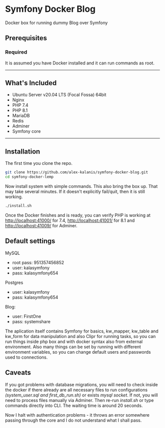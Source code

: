 # Symfony Docker Blog

Docker box for running dummy Blog over Symfony

## Prerequisites

### Required

It is assumed you have Docker installed and it can run commands as root.

---

## What's Included

* Ubuntu Server v20.04 LTS (Focal Fossa) 64bit
* Nginx
* PHP 7.4
* PHP 8.1
* MariaDB
* Redis
* Adminer
* Symfony core

---

## Installation

The first time you clone the repo.

```bash
git clone https://github.com/alex-kalanis/symfony-docker-blog.git
cd symfony-docker-lemp
```

Now install system with simple commands. This also bring the box up.
That may take several minutes. If it doesn't explicitly
fail/quit, then it is still working.

```bash
./install.sh
```

Once the Docker finishes and is ready, you can verify PHP is working at
[http://localhost:41000/](http://localhost:41000/) for 7.4,
[http://localhost:41001/](http://localhost:41001/) for 8.1 and
[http://localhost:41009/](http://localhost:41009/) for Adminer.

## Default settings

MySQL
* root pass: 951357456852
* user: kalasymfony
* pass: kalasymfony654

Postgres
* user: kalasymfony
* pass: kalasymfony654

Blog:
* user: FirstOne
* pass: systemshare

The aplication itself contains Symfony for basics, kw_mapper, kw_table and
kw_form for data manipulation and also Clipr for running tasks, so you can
run things inside php box and with docker syntax also from external environment.
Also many things can be set by running with different environment variables,
so you can change default users and passwords used to connections.

## Caveats

If you got problems with database migrations, you will need to check inside
the docker if there already are all necessary files to run configurations
*(system_user.sql and first_db_run.sh)* or exists *mysql socket*. If not,
you will need to process files manually via Adminer. Then re-run *install.sh*
or type commands directly into CLI. The waiting time is around 20 seconds.

Now I halt with authentication problems - it throws an error somewhere
passing through the core and I do not understand what I shall pass.
